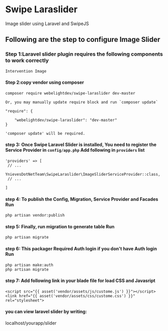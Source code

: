 # Swipe Laraslider

Image slider using Laravel and SwipeJS

## Following are the step to configure Image Slider

### Step 1:Laravel slider plugin requires the following components to work correctly

    Intervention Image

#### Step 2:copy vendor using composer

    composer require webelightdev/swipe-laraslider dev-master

    Or, you may manually update require block and run `composer update`

    "require": {
       
        "webelightdev/swipe-laraslider": "dev-master"
    }

    'composer update' will be required.

#### step 3: Once Swipe Laravel Slider is installed, You need to register the Service Provider in `config/app.php` Add following in `providers` list

    'providers' => [
     // ...
        YnievesDotNetTeam\SwipeLaraslider\ImageSliderServiceProvider::class,
     // ...

    ]

#### step 4: To publish the Config, Migration, Service Provider and Facades Run

    php artisan vendor:publish

#### step 5: Finally, run migration to generate table Run

    php artisan migrate

#### step 6: This packager Required Auth login if you don't have Auth login Run

    php artisan make:auth
    php artisan migrate

#### step 7: Add following link in your blade file for load CSS and Javasript

    <script src="{{ asset('vendor/assets/js/custome.js') }}"></script>
    <link href="{{ asset('vendor/assets/css/custome.css') }}" rel="stylesheet">

#### you can view laravel slider by writing:

localhost/yourapp/slider
